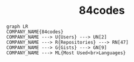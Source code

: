 <h1 align="center">84codes</h1>

```mermaid
graph LR
COMPANY_NAME{84codes}
COMPANY_NAME ---> U{Users} ---> UN[2]
COMPANY_NAME ---> R{Repositories} ---> RN[47]
COMPANY_NAME ---> G{Gists} ---> GN[9]
COMPANY_NAME ---> ML{Most Used<br>Languages}
```
